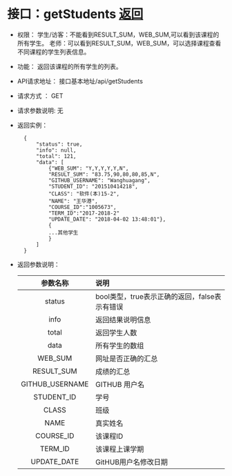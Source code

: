 # 接口：getStudents  [返回](../README.md)

- 权限：
    学生/访客：不能看到RESULT_SUM，WEB_SUM,可以看到该课程的所有学生。
    老师：可以看到RESULT_SUM，WEB_SUM，可以选择课程查看不同课程的学生列表信息。

- 功能：
    返回该课程的所有学生的列表。

- API请求地址：
   接口基本地址/api/getStudents
  
- 请求方式 ：
    GET

- 请求参数说明:
    无

- 返回实例：

        {
            "status": true,
            "info": null,
            "total": 121,
            "data": [
                {"WEB_SUM": "Y,Y,Y,Y,Y,N",
                "RESULT_SUM": "83.75,90,80,80,85,N",
                "GITHUB_USERNAME": "Wanghuagang",
                "STUDENT_ID": "201510414218",
                "CLASS": "软件(本)15-2",
                "NAME": "王华港",
                "COURSE_ID":"1005673",
                "TERM_ID":"2017-2018-2"
                "UPDATE_DATE": "2018-04-02 13:48:01"},
                {
                ...其他学生
                }
            ]
        }

- 返回参数说明：

  |参数名称|说明|
  |:---------:|:--------------------------------------------------------|
  |status|bool类型，true表示正确的返回，false表示有错误|
  |info|返回结果说明信息|
  |total|返回学生人数|
  |data|所有学生的数组|
  |WEB_SUM|网址是否正确的汇总|
  |RESULT_SUM|成绩的汇总|
  |GITHUB_USERNAME|GITHUB 用户名|
  |STUDENT_ID|学号|
  |CLASS|班级|
  |NAME|真实姓名|
  |COURSE_ID|该课程ID|
  |TERM_ID|该课程上课学期|
  |UPDATE_DATE|GitHUB用户名修改日期|